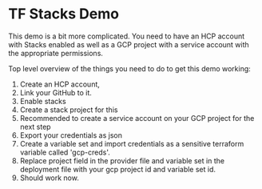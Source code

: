 # TF Stacks Demo

This demo is a bit more complicated. You need to have an HCP account with Stacks enabled as well as a GCP project with a service account with the appropriate permissions.

Top level overview of the things you need to do to get this demo working:

1. Create an HCP account,
2. Link your GitHub to it.
3. Enable stacks
4. Create a stack project for this
5. Recommended to create a service account  on your GCP project for the next step
6. Export your credentials as json
7. Create a variable set and import credentials as a sensitive terraform variable called 'gcp-creds'.
8. Replace project field in the provider file and variable set in the deployment file with your gcp project id and variable set id.
9. Should work now.